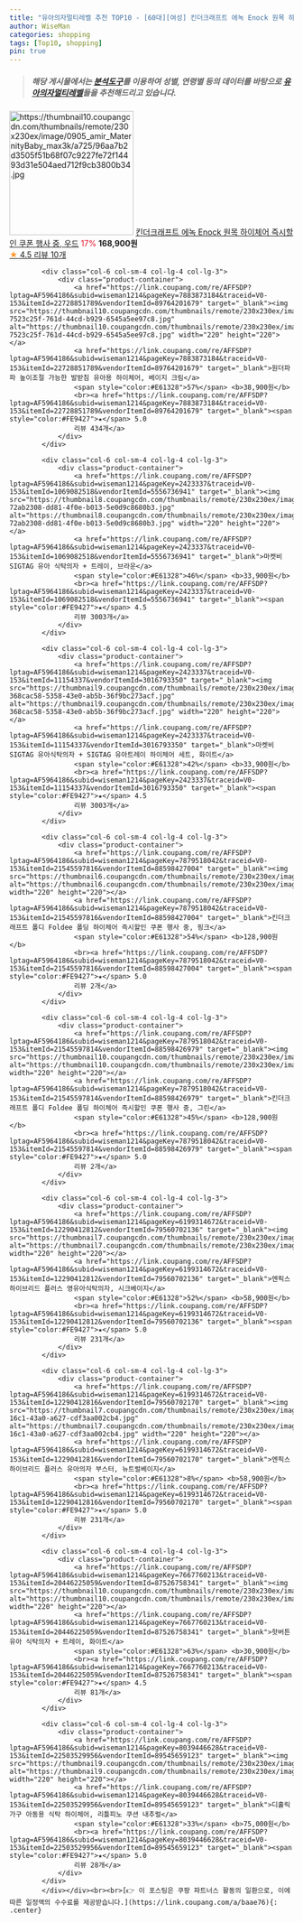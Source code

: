 ```yaml
---
title: "유아의자멀티레벨 추천 TOP10 - [60대][여성] 킨더크래프트 에녹 Enock 원목 하이체어 즉시할인 쿠폰 행사 중, 우드"
author: WiseMan
categories: shopping
tags: [Top10, shopping]
pin: true
---
```


> ##### 해당 게시물에서는 [**분석도구**](https://itemscout.io/)를 이용하여 **성별**, **연령별** 등의 데이터를 바탕으로 [**유아의자멀티레벨**](https://link.coupang.com/a/baae76)들을 추천해드리고 있습니다.
<div class="container"><div class="row">
            <div class="col-6 col-sm-4 col-lg-4 col-lg-3">
                <div class="product-container">
                    <a href="https://link.coupang.com/re/AFFSDP?lptag=AF5964186&subid=wiseman1214&pageKey=7879395631&traceid=V0-153&itemId=21545063166&vendorItemId=88597896820" target="_blank"><img src="https://thumbnail10.coupangcdn.com/thumbnails/remote/230x230ex/image/0905_amir_MaternityBaby_max3k/a725/96aa7b2d3505f51b68f07c9227fe72f14493d31e504aed712f9cb3800b34.jpg" alt="https://thumbnail10.coupangcdn.com/thumbnails/remote/230x230ex/image/0905_amir_MaternityBaby_max3k/a725/96aa7b2d3505f51b68f07c9227fe72f14493d31e504aed712f9cb3800b34.jpg" width="220" height="220"></a>
                    <a href="https://link.coupang.com/re/AFFSDP?lptag=AF5964186&subid=wiseman1214&pageKey=7879395631&traceid=V0-153&itemId=21545063166&vendorItemId=88597896820" target="_blank">킨더크래프트 에녹 Enock 원목 하이체어 즉시할인 쿠폰 행사 중, 우드</a>
                    <span style="color:#E61328">17%</span> <b>168,900원</b>
                    <br><a href="https://link.coupang.com/re/AFFSDP?lptag=AF5964186&subid=wiseman1214&pageKey=7879395631&traceid=V0-153&itemId=21545063166&vendorItemId=88597896820" target="_blank"><span style="color:#FE9427">★</span> 4.5
                    리뷰 10개</a>
                </div>
            </div>
            
            <div class="col-6 col-sm-4 col-lg-4 col-lg-3">
                <div class="product-container">
                    <a href="https://link.coupang.com/re/AFFSDP?lptag=AF5964186&subid=wiseman1214&pageKey=7883873184&traceid=V0-153&itemId=22728851789&vendorItemId=89764201679" target="_blank"><img src="https://thumbnail10.coupangcdn.com/thumbnails/remote/230x230ex/image/retail/images/1233125914545987-7523c25f-761d-44cd-b929-6545a5ee97c8.jpg" alt="https://thumbnail10.coupangcdn.com/thumbnails/remote/230x230ex/image/retail/images/1233125914545987-7523c25f-761d-44cd-b929-6545a5ee97c8.jpg" width="220" height="220"></a>
                    <a href="https://link.coupang.com/re/AFFSDP?lptag=AF5964186&subid=wiseman1214&pageKey=7883873184&traceid=V0-153&itemId=22728851789&vendorItemId=89764201679" target="_blank">원더파파 높이조절 가능한 발받침 유아용 하이체어, 베이지 크림</a>
                    <span style="color:#E61328">57%</span> <b>38,900원</b>
                    <br><a href="https://link.coupang.com/re/AFFSDP?lptag=AF5964186&subid=wiseman1214&pageKey=7883873184&traceid=V0-153&itemId=22728851789&vendorItemId=89764201679" target="_blank"><span style="color:#FE9427">★</span> 5.0
                    리뷰 434개</a>
                </div>
            </div>
            
            <div class="col-6 col-sm-4 col-lg-4 col-lg-3">
                <div class="product-container">
                    <a href="https://link.coupang.com/re/AFFSDP?lptag=AF5964186&subid=wiseman1214&pageKey=2423337&traceid=V0-153&itemId=1069082518&vendorItemId=5556736941" target="_blank"><img src="https://thumbnail8.coupangcdn.com/thumbnails/remote/230x230ex/image/retail/images/5996936105089987-72ab2308-dd81-4f0e-b013-5e0d9c8680b3.jpg" alt="https://thumbnail8.coupangcdn.com/thumbnails/remote/230x230ex/image/retail/images/5996936105089987-72ab2308-dd81-4f0e-b013-5e0d9c8680b3.jpg" width="220" height="220"></a>
                    <a href="https://link.coupang.com/re/AFFSDP?lptag=AF5964186&subid=wiseman1214&pageKey=2423337&traceid=V0-153&itemId=1069082518&vendorItemId=5556736941" target="_blank">마켓비 SIGTAG 유아 식탁의자 + 트레이, 브라운</a>
                    <span style="color:#E61328">46%</span> <b>33,900원</b>
                    <br><a href="https://link.coupang.com/re/AFFSDP?lptag=AF5964186&subid=wiseman1214&pageKey=2423337&traceid=V0-153&itemId=1069082518&vendorItemId=5556736941" target="_blank"><span style="color:#FE9427">★</span> 4.5
                    리뷰 3003개</a>
                </div>
            </div>
            
            <div class="col-6 col-sm-4 col-lg-4 col-lg-3">
                <div class="product-container">
                    <a href="https://link.coupang.com/re/AFFSDP?lptag=AF5964186&subid=wiseman1214&pageKey=2423337&traceid=V0-153&itemId=11154337&vendorItemId=3016793350" target="_blank"><img src="https://thumbnail9.coupangcdn.com/thumbnails/remote/230x230ex/image/retail/images/4693410725581950-368cac58-5358-43e0-ab5b-36f9bc273acf.jpg" alt="https://thumbnail9.coupangcdn.com/thumbnails/remote/230x230ex/image/retail/images/4693410725581950-368cac58-5358-43e0-ab5b-36f9bc273acf.jpg" width="220" height="220"></a>
                    <a href="https://link.coupang.com/re/AFFSDP?lptag=AF5964186&subid=wiseman1214&pageKey=2423337&traceid=V0-153&itemId=11154337&vendorItemId=3016793350" target="_blank">마켓비 SIGTAG 유아식탁의자 + SIGTAG 유아트레이 하이체어 세트, 화이트</a>
                    <span style="color:#E61328">42%</span> <b>33,900원</b>
                    <br><a href="https://link.coupang.com/re/AFFSDP?lptag=AF5964186&subid=wiseman1214&pageKey=2423337&traceid=V0-153&itemId=11154337&vendorItemId=3016793350" target="_blank"><span style="color:#FE9427">★</span> 4.5
                    리뷰 3003개</a>
                </div>
            </div>
            
            <div class="col-6 col-sm-4 col-lg-4 col-lg-3">
                <div class="product-container">
                    <a href="https://link.coupang.com/re/AFFSDP?lptag=AF5964186&subid=wiseman1214&pageKey=7879518042&traceid=V0-153&itemId=21545597816&vendorItemId=88598427004" target="_blank"><img src="https://thumbnail6.coupangcdn.com/thumbnails/remote/230x230ex/image/0905_amir_MaternityBaby_max3k/0727/1006e4bdb03c4aac1821412f87172998fe11f7f6ddf7fb05f584e836affe.jpg" alt="https://thumbnail6.coupangcdn.com/thumbnails/remote/230x230ex/image/0905_amir_MaternityBaby_max3k/0727/1006e4bdb03c4aac1821412f87172998fe11f7f6ddf7fb05f584e836affe.jpg" width="220" height="220"></a>
                    <a href="https://link.coupang.com/re/AFFSDP?lptag=AF5964186&subid=wiseman1214&pageKey=7879518042&traceid=V0-153&itemId=21545597816&vendorItemId=88598427004" target="_blank">킨더크래프트 폴디 Foldee 폴딩 하이체어 즉시할인 쿠폰 행사 중, 핑크</a>
                    <span style="color:#E61328">54%</span> <b>128,900원</b>
                    <br><a href="https://link.coupang.com/re/AFFSDP?lptag=AF5964186&subid=wiseman1214&pageKey=7879518042&traceid=V0-153&itemId=21545597816&vendorItemId=88598427004" target="_blank"><span style="color:#FE9427">★</span> 5.0
                    리뷰 2개</a>
                </div>
            </div>
            
            <div class="col-6 col-sm-4 col-lg-4 col-lg-3">
                <div class="product-container">
                    <a href="https://link.coupang.com/re/AFFSDP?lptag=AF5964186&subid=wiseman1214&pageKey=7879518042&traceid=V0-153&itemId=21545597814&vendorItemId=88598426979" target="_blank"><img src="https://thumbnail10.coupangcdn.com/thumbnails/remote/230x230ex/image/0905_amir_MaternityBaby_max3k/03dd/dba18fac3e2c9a0acd4bc98d473f06e1f9cf98b1e74abe78b77c88d7e334.jpg" alt="https://thumbnail10.coupangcdn.com/thumbnails/remote/230x230ex/image/0905_amir_MaternityBaby_max3k/03dd/dba18fac3e2c9a0acd4bc98d473f06e1f9cf98b1e74abe78b77c88d7e334.jpg" width="220" height="220"></a>
                    <a href="https://link.coupang.com/re/AFFSDP?lptag=AF5964186&subid=wiseman1214&pageKey=7879518042&traceid=V0-153&itemId=21545597814&vendorItemId=88598426979" target="_blank">킨더크래프트 폴디 Foldee 폴딩 하이체어 즉시할인 쿠폰 행사 중, 그린</a>
                    <span style="color:#E61328">45%</span> <b>128,900원</b>
                    <br><a href="https://link.coupang.com/re/AFFSDP?lptag=AF5964186&subid=wiseman1214&pageKey=7879518042&traceid=V0-153&itemId=21545597814&vendorItemId=88598426979" target="_blank"><span style="color:#FE9427">★</span> 5.0
                    리뷰 2개</a>
                </div>
            </div>
            
            <div class="col-6 col-sm-4 col-lg-4 col-lg-3">
                <div class="product-container">
                    <a href="https://link.coupang.com/re/AFFSDP?lptag=AF5964186&subid=wiseman1214&pageKey=6199314672&traceid=V0-153&itemId=12290412812&vendorItemId=79560702136" target="_blank"><img src="https://thumbnail7.coupangcdn.com/thumbnails/remote/230x230ex/image/0905_amir_MaternityBaby_max3k/cc79/4043df2aae08ef3a0f2dbc24048392b4c741f45be95639a1b114d2e9a649.jpg" alt="https://thumbnail7.coupangcdn.com/thumbnails/remote/230x230ex/image/0905_amir_MaternityBaby_max3k/cc79/4043df2aae08ef3a0f2dbc24048392b4c741f45be95639a1b114d2e9a649.jpg" width="220" height="220"></a>
                    <a href="https://link.coupang.com/re/AFFSDP?lptag=AF5964186&subid=wiseman1214&pageKey=6199314672&traceid=V0-153&itemId=12290412812&vendorItemId=79560702136" target="_blank">엔픽스 하이브리드 플러스 영유아식탁의자, 시크베이지</a>
                    <span style="color:#E61328">52%</span> <b>58,900원</b>
                    <br><a href="https://link.coupang.com/re/AFFSDP?lptag=AF5964186&subid=wiseman1214&pageKey=6199314672&traceid=V0-153&itemId=12290412812&vendorItemId=79560702136" target="_blank"><span style="color:#FE9427">★</span> 5.0
                    리뷰 231개</a>
                </div>
            </div>
            
            <div class="col-6 col-sm-4 col-lg-4 col-lg-3">
                <div class="product-container">
                    <a href="https://link.coupang.com/re/AFFSDP?lptag=AF5964186&subid=wiseman1214&pageKey=6199314672&traceid=V0-153&itemId=12290412816&vendorItemId=79560702170" target="_blank"><img src="https://thumbnail7.coupangcdn.com/thumbnails/remote/230x230ex/image/retail/images/2021/11/24/12/3/ca418f1e-16c1-43a0-a627-cdf3aa002cb4.jpg" alt="https://thumbnail7.coupangcdn.com/thumbnails/remote/230x230ex/image/retail/images/2021/11/24/12/3/ca418f1e-16c1-43a0-a627-cdf3aa002cb4.jpg" width="220" height="220"></a>
                    <a href="https://link.coupang.com/re/AFFSDP?lptag=AF5964186&subid=wiseman1214&pageKey=6199314672&traceid=V0-153&itemId=12290412816&vendorItemId=79560702170" target="_blank">엔픽스 하이브리드 플러스 유아의자 부스터, 뉴트럴베이지</a>
                    <span style="color:#E61328">8%</span> <b>58,900원</b>
                    <br><a href="https://link.coupang.com/re/AFFSDP?lptag=AF5964186&subid=wiseman1214&pageKey=6199314672&traceid=V0-153&itemId=12290412816&vendorItemId=79560702170" target="_blank"><span style="color:#FE9427">★</span> 5.0
                    리뷰 231개</a>
                </div>
            </div>
            
            <div class="col-6 col-sm-4 col-lg-4 col-lg-3">
                <div class="product-container">
                    <a href="https://link.coupang.com/re/AFFSDP?lptag=AF5964186&subid=wiseman1214&pageKey=7667760213&traceid=V0-153&itemId=20446225059&vendorItemId=87526758341" target="_blank"><img src="https://thumbnail10.coupangcdn.com/thumbnails/remote/230x230ex/image/vendor_inventory/acfa/36e36fd1bad6487a782a0fb48857abe85bfa2a904ab05216c257ce909b1d.jpg" alt="https://thumbnail10.coupangcdn.com/thumbnails/remote/230x230ex/image/vendor_inventory/acfa/36e36fd1bad6487a782a0fb48857abe85bfa2a904ab05216c257ce909b1d.jpg" width="220" height="220"></a>
                    <a href="https://link.coupang.com/re/AFFSDP?lptag=AF5964186&subid=wiseman1214&pageKey=7667760213&traceid=V0-153&itemId=20446225059&vendorItemId=87526758341" target="_blank">핫버튼 유아 식탁의자 + 트레이, 화이트</a>
                    <span style="color:#E61328">63%</span> <b>30,900원</b>
                    <br><a href="https://link.coupang.com/re/AFFSDP?lptag=AF5964186&subid=wiseman1214&pageKey=7667760213&traceid=V0-153&itemId=20446225059&vendorItemId=87526758341" target="_blank"><span style="color:#FE9427">★</span> 4.5
                    리뷰 81개</a>
                </div>
            </div>
            
            <div class="col-6 col-sm-4 col-lg-4 col-lg-3">
                <div class="product-container">
                    <a href="https://link.coupang.com/re/AFFSDP?lptag=AF5964186&subid=wiseman1214&pageKey=8039446628&traceid=V0-153&itemId=22503529956&vendorItemId=89545659123" target="_blank"><img src="https://thumbnail9.coupangcdn.com/thumbnails/remote/230x230ex/image/rs_quotation_api/gpkr8dfo/caae90ae4bf0434c847a59b513bca755.jpg" alt="https://thumbnail9.coupangcdn.com/thumbnails/remote/230x230ex/image/rs_quotation_api/gpkr8dfo/caae90ae4bf0434c847a59b513bca755.jpg" width="220" height="220"></a>
                    <a href="https://link.coupang.com/re/AFFSDP?lptag=AF5964186&subid=wiseman1214&pageKey=8039446628&traceid=V0-153&itemId=22503529956&vendorItemId=89545659123" target="_blank">디홀릭가구 아동용 식탁 하이체어, 리틀피노 쿠션 내추럴</a>
                    <span style="color:#E61328">33%</span> <b>75,000원</b>
                    <br><a href="https://link.coupang.com/re/AFFSDP?lptag=AF5964186&subid=wiseman1214&pageKey=8039446628&traceid=V0-153&itemId=22503529956&vendorItemId=89545659123" target="_blank"><span style="color:#FE9427">★</span> 5.0
                    리뷰 28개</a>
                </div>
            </div>
            </div></div><br><br>[👉 이 포스팅은 쿠팡 파트너스 활동의 일환으로, 이에 따른 일정액의 수수료를 제공받습니다.](https://link.coupang.com/a/baae76){: .center}